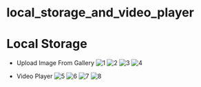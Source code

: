 # local_storage_and_video_player

# Local Storage
- Upload Image From Gallery
![1](images/1.jpeg)
![2](images/2.jpeg)
![3](images/3.jpeg)
![4](images/4.jpeg)

- Video Player
![5](images/5.jpeg)
![6](images/6.jpeg)
![7](images/7.jpeg)
![8](images/8.jpeg)

